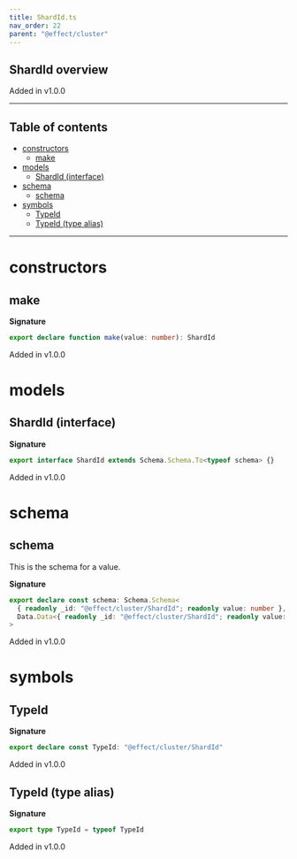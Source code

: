 ```yaml
---
title: ShardId.ts
nav_order: 22
parent: "@effect/cluster"
---
```


## ShardId overview

Added in v1.0.0

---

<h2 class="text-delta">Table of contents</h2>

- [constructors](#constructors)
  - [make](#make)
- [models](#models)
  - [ShardId (interface)](#shardid-interface)
- [schema](#schema)
  - [schema](#schema-1)
- [symbols](#symbols)
  - [TypeId](#typeid)
  - [TypeId (type alias)](#typeid-type-alias)

---

# constructors

## make

**Signature**

```ts
export declare function make(value: number): ShardId
```

Added in v1.0.0

# models

## ShardId (interface)

**Signature**

```ts
export interface ShardId extends Schema.Schema.To<typeof schema> {}
```

Added in v1.0.0

# schema

## schema

This is the schema for a value.

**Signature**

```ts
export declare const schema: Schema.Schema<
  { readonly _id: "@effect/cluster/ShardId"; readonly value: number },
  Data.Data<{ readonly _id: "@effect/cluster/ShardId"; readonly value: number }>
>
```

Added in v1.0.0

# symbols

## TypeId

**Signature**

```ts
export declare const TypeId: "@effect/cluster/ShardId"
```

Added in v1.0.0

## TypeId (type alias)

**Signature**

```ts
export type TypeId = typeof TypeId
```

Added in v1.0.0
